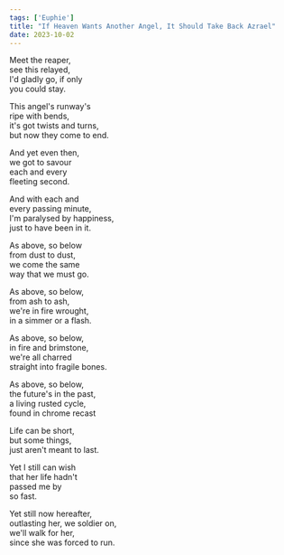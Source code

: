 ```yaml
---
tags: ['Euphie']
title: "If Heaven Wants Another Angel, It Should Take Back Azrael"
date: 2023-10-02
---
```


Meet the reaper,  
see this relayed,  
I'd gladly go, if only  
you could stay.

This angel's runway's  
ripe with bends,  
it's got twists and turns,  
but now they come to end.

And yet even then,  
we got to savour  
each and every  
fleeting second.

And with each and  
every passing minute,  
I'm paralysed by happiness,  
just to have been in it.

As above, so below  
from dust to dust,  
we come the same  
way that we must go.

As above, so below,  
from ash to ash,  
we're in fire wrought,  
in a simmer or a flash.

As above, so below,  
in fire and brimstone,  
we're all charred  
straight into fragile bones.

As above, so below,  
the future's in the past,  
a living rusted cycle,  
found in chrome recast

Life can be short,  
but some things,  
just aren't meant
to last.

Yet I still can wish  
that her life hadn't  
passed me by  
so fast.

Yet still now hereafter,  
outlasting her, we soldier on,  
we'll walk for her,  
since she was forced to run.
